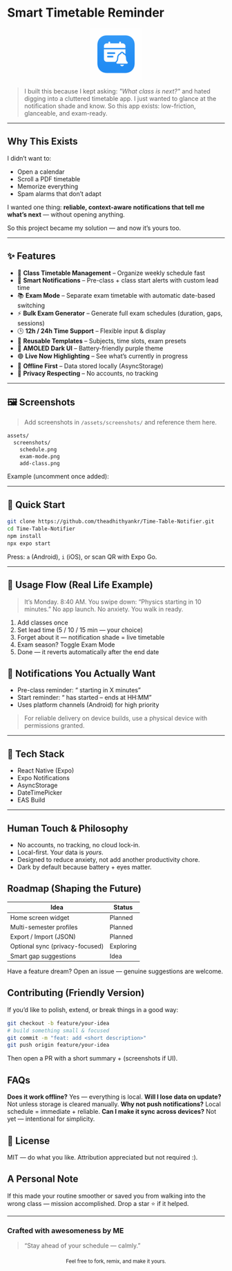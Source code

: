 # Smart Timetable Reminder

<!-- Human-friendly intro -->
<p align="center">
  <img src="./assets/icon.png" alt="App Icon" width="120" height="120" />
</p>

> I built this because I kept asking: *"What class is next?"* and hated digging into a cluttered timetable app. I just wanted to glance at the notification shade and know. So this app exists: low-friction, glanceable, and exam-ready.

---

## Why This Exists
I didn’t want to:
- Open a calendar
- Scroll a PDF timetable
- Memorize everything
- Spam alarms that don’t adapt

I wanted one thing: **reliable, context-aware notifications that tell me what’s next** — without opening anything.

So this project became my solution — and now it’s yours too.

---

## ✨ Features

- 📅 **Class Timetable Management** – Organize weekly schedule fast
- 🔔 **Smart Notifications** – Pre-class + class start alerts with custom lead time
- 📚 **Exam Mode** – Separate exam timetable with automatic date-based switching
- ⚡ **Bulk Exam Generator** – Generate full exam schedules (duration, gaps, sessions)
- 🕒 **12h / 24h Time Support** – Flexible input & display
- 🧩 **Reusable Templates** – Subjects, time slots, exam presets
- 🎨 **AMOLED Dark UI** – Battery-friendly purple theme
- 🟣 **Live Now Highlighting** – See what’s currently in progress
- 💾 **Offline First** – Data stored locally (AsyncStorage)
- 🔐 **Privacy Respecting** – No accounts, no tracking

---

## 🖼️ Screenshots
> Add screenshots in `/assets/screenshots/` and reference them here.
```
assets/
  screenshots/
    schedule.png
    exam-mode.png
    add-class.png
```
Example (uncomment once added):
<!--
<p align="center">
  <img src="assets/screenshots/schedule.png" width="260" />
  <img src="assets/screenshots/exam-mode.png" width="260" />
  <img src="assets/screenshots/add-class.png" width="260" />
</p>
-->

---

## 🚀 Quick Start

```bash
git clone https://github.com/theadhithyankr/Time-Table-Notifier.git
cd Time-Table-Notifier
npm install
npx expo start
```
Press: `a` (Android), `i` (iOS), or scan QR with Expo Go.

---

## 🧪 Usage Flow (Real Life Example)
> It’s Monday. 8:40 AM. You swipe down: “Physics starting in 10 minutes.” No app launch. No anxiety. You walk in ready.

1. Add classes once
2. Set lead time (5 / 10 / 15 min — your choice)
3. Forget about it — notification shade = live timetable
4. Exam season? Toggle Exam Mode
5. Done — it reverts automatically after the end date

## 🔔 Notifications You Actually Want
- Pre-class reminder: “<Subject> starting in X minutes”
- Start reminder: “<Subject> has started – ends at HH:MM”
- Uses platform channels (Android) for high priority

> For reliable delivery on device builds, use a physical device with permissions granted.

---

## 🧱 Tech Stack
- React Native (Expo)
- Expo Notifications
- AsyncStorage
- DateTimePicker
- EAS Build

---

## Human Touch & Philosophy
- No accounts, no tracking, no cloud lock-in.
- Local-first. Your data is *yours*.
- Designed to reduce anxiety, not add another productivity chore.
- Dark by default because battery + eyes matter.

## Roadmap (Shaping the Future)
| Idea | Status |
|------|--------|
| Home screen widget | Planned |
| Multi-semester profiles | Planned |
| Export / Import (JSON) | Planned |
| Optional sync (privacy-focused) | Exploring |
| Smart gap suggestions | Idea |

Have a feature dream? Open an issue — genuine suggestions are welcome.

## Contributing (Friendly Version)
If you’d like to polish, extend, or break things in a good way:
```bash
git checkout -b feature/your-idea
# build something small & focused
git commit -m "feat: add <short description>"
git push origin feature/your-idea
```
Then open a PR with a short summary + (screenshots if UI).

## FAQs
**Does it work offline?** Yes — everything is local.
**Will I lose data on update?** Not unless storage is cleared manually.
**Why not push notifications?** Local schedule = immediate + reliable.
**Can I make it sync across devices?** Not yet — intentional for simplicity.

## 🧾 License
MIT — do what you like. Attribution appreciated but not required :).

## A Personal Note
If this made your routine smoother or saved you from walking into the wrong class — mission accomplished. Drop a star ⭐ if it helped.

---

### Crafted with awesomeness by **ME**  
> “Stay ahead of your schedule — calmly.”

<p align="center"><sub>Feel free to fork, remix, and make it yours.</sub></p>
